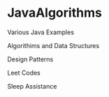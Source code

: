 # JavaAlgorithms
Various Java Examples

Algorithims and Data Structures

Design Patterns

Leet Codes

Sleep Assistance
